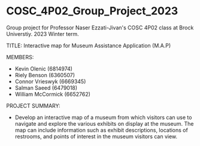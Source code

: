# COSC_4P02_Group_Project_2023
Group project for Professor Naser Ezzati-Jivan's COSC 4P02 class at Brock Universtiy. 2023 Winter term.

TITLE: Interactive map for Museum Assistance Application (M.A.P)

MEMBERS:
* Kevin Olenic (6814974)
* Riely Benson (6360507)
* Connor Vrieswyk (6669345)
* Salman Saeed (6479018)
* William McCormick (6652762)

PROJECT SUMMARY:
* Develop an interactive map of a museum from which visitors can use to
navigate and explore the various exhibits on display at the museum. The map can include information
such as exhibit descriptions, locations of restrooms, and points of
interest in the museum visitors can view.
